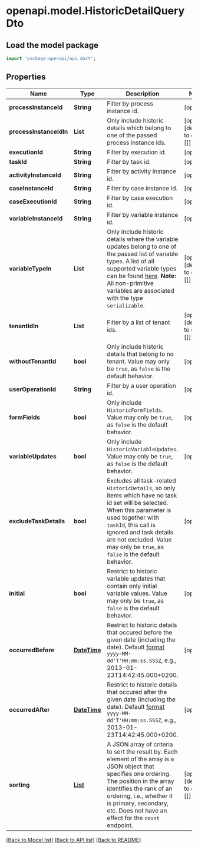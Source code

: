 # openapi.model.HistoricDetailQueryDto

## Load the model package
```dart
import 'package:openapi/api.dart';
```

## Properties
Name | Type | Description | Notes
------------ | ------------- | ------------- | -------------
**processInstanceId** | **String** | Filter by process instance id. | [optional] 
**processInstanceIdIn** | **List<String>** | Only include historic details which belong to one of the passed  process instance ids. | [optional] [default to const []]
**executionId** | **String** | Filter by execution id. | [optional] 
**taskId** | **String** | Filter by task id. | [optional] 
**activityInstanceId** | **String** | Filter by activity instance id. | [optional] 
**caseInstanceId** | **String** | Filter by case instance id. | [optional] 
**caseExecutionId** | **String** | Filter by case execution id. | [optional] 
**variableInstanceId** | **String** | Filter by variable instance id. | [optional] 
**variableTypeIn** | **List<String>** | Only include historic details where the variable updates belong to one of the passed  list of variable types. A list of all supported variable types can be found [here](https://docs.camunda.org/manual/7.20/user-guide/process-engine/variables/#supported-variable-values). **Note:** All non-primitive variables are associated with the type `serializable`. | [optional] [default to const []]
**tenantIdIn** | **List<String>** | Filter by a  list of tenant ids. | [optional] [default to const []]
**withoutTenantId** | **bool** | Only include historic details that belong to no tenant. Value may only be `true`, as `false` is the default behavior. | [optional] 
**userOperationId** | **String** | Filter by a user operation id. | [optional] 
**formFields** | **bool** | Only include `HistoricFormFields`. Value may only be `true`, as `false` is the default behavior. | [optional] 
**variableUpdates** | **bool** | Only include `HistoricVariableUpdates`. Value may only be `true`, as `false` is the default behavior. | [optional] 
**excludeTaskDetails** | **bool** | Excludes all task-related `HistoricDetails`, so only items which have no task id set will be selected. When this parameter is used together with `taskId`, this call is ignored and task details are not excluded. Value may only be `true`, as `false` is the default behavior. | [optional] 
**initial** | **bool** | Restrict to historic variable updates that contain only initial variable values. Value may only be `true`, as `false` is the default behavior. | [optional] 
**occurredBefore** | [**DateTime**](DateTime.md) | Restrict to historic details that occured before the given date (including the date). Default [format](https://docs.camunda.org/manual/7.20/reference/rest/overview/date-format/) `yyyy-MM-dd'T'HH:mm:ss.SSSZ`, e.g., 2013-01-23T14:42:45.000+0200. | [optional] 
**occurredAfter** | [**DateTime**](DateTime.md) | Restrict to historic details that occured after the given date (including the date). Default [format](https://docs.camunda.org/manual/7.20/reference/rest/overview/date-format/) `yyyy-MM-dd'T'HH:mm:ss.SSSZ`, e.g., 2013-01-23T14:42:45.000+0200. | [optional] 
**sorting** | [**List<HistoricDetailQueryDtoSortingInner>**](HistoricDetailQueryDtoSortingInner.md) | A JSON array of criteria to sort the result by. Each element of the array is                     a JSON object that specifies one ordering. The position in the array                     identifies the rank of an ordering, i.e., whether it is primary, secondary,                     etc. Does not have an effect for the `count` endpoint. | [optional] [default to const []]

[[Back to Model list]](../README.md#documentation-for-models) [[Back to API list]](../README.md#documentation-for-api-endpoints) [[Back to README]](../README.md)


